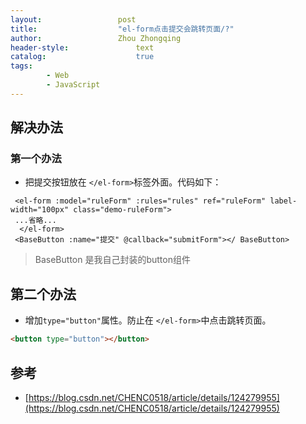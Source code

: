 ```yaml
---
layout:					post
title:					"el-form点击提交会跳转页面/?"
author:					Zhou Zhongqing
header-style:				text
catalog:					true
tags:
		- Web
		- JavaScript
---
```

 ## 解决办法
### 第一个办法
 - 把提交按钮放在 `</el-form>`标签外面。代码如下：

```
 <el-form :model="ruleForm" :rules="rules" ref="ruleForm" label-width="100px" class="demo-ruleForm">
 ...省略...
  </el-form>
 <BaseButton :name="提交" @callback="submitForm"></ BaseButton>
```
> BaseButton 是我自己封装的button组件
## 第二个办法
- 增加`type="button"`属性。防止在 `</el-form>`中点击跳转页面。

```html
<button type="button"></button>
```

## 参考
- [https://blog.csdn.net/CHENC0518/article/details/124279955](https://blog.csdn.net/CHENC0518/article/details/124279955)